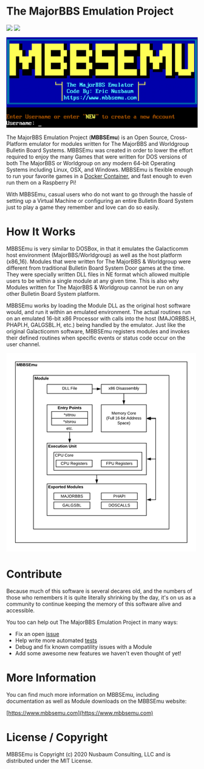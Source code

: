 # The MajorBBS Emulation Project
![](http://forthebadge.com/images/badges/made-with-c-sharp.svg)
![](http://forthebadge.com/images/badges/60-percent-of-the-time-works-every-time.svg)

![The MajorBBS Emulation Project Screenshot](./images/mbbsemu.png)

The MajorBBS Emulation Project (**MBBSEmu**) is an Open Source, Cross-Platform emulator for modules written for The MajorBBS and Worldgroup Bulletin Board Systems.
MBBSEmu was created in order to lower the effort required to enjoy the many Games that were written for DOS versions of both The MajorBBS or Worldgroup on any modern 64-bit Operating Systems including Linux, OSX, and Windows. MBBSEmu is flexible enough to run your favorite games in a [Docker Container](https://github.com/fletcherm/mbbsemu-docker), and fast enough to even run them on a Raspberry Pi!

With MBBSEmu, casual users who do not want to go through the hassle of setting up a Virtual Machine or configuring an entire Bulletin Board System just to play a game they remember and love can do so easily.

# How It Works

MBBSEmu is very similar to DOSBox, in that it emulates the Galacticomm host environment (MajorBBS/Worldgroup) as well as the host platform (x86_16).
Modules that were written for The MajorBBS & Worldgroup were different from traditional Bulletin Board System Door games at the time. They were specially written DLL files in NE format which allowed
multiple users to be within a single module at any given time. This is also why Modules written for The MajorBBS & Worldgroup cannot be run on any other Bulletin Board System platform.

MBBSEmu works by loading the Module DLL as the original host software would, and run it within an emulated environment. The actual routines run on an emulated 16-bit x86 Processor with calls into the host
(MAJORBBS.H, PHAPI.H, GALGSBL.H, etc.) being handled by the emulator. Just like the original Galacticomm software, MBBSEmu registers modules and invokes their defined routines when specific events or status
code occur on the user channel.

![MBBSEmy System Diagram](./images/mbbsemuDiagram.png)

# Contribute

Because much of this software is several decares old, and the numbers of those who remembers it is quite literally shrinking by the day, it's on us as a community to continue keeping the memory of this software alive and accessible.

You too can help out The MajorBBS Emulation Project in many ways:
* Fix an open [issue](./issues)
* Help write more automated [tests](./tree/master/MBBSEmu.Tests)
* Debug and fix known compatility issues with a Module
* Add some awesome new features we haven't even thought of yet!

# More Information

You can find much more information on MBBSEmu, including documentation as well as Module downloads on the MBBSEmu website: 

[https://www.mbbsemu.com](https://www.mbbsemu.com)

# License / Copyright

MBBSEmu is Copyright (c) 2020 Nusbaum Consulting, LLC and is distributed under the MIT License. 
